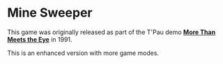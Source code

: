 # Mine Sweeper

This game was originally released as part of the T'Pau demo [**More Than Meets the Eye**](https://csdb.dk/release/?id=51660) in 1991.

This is an enhanced version with more game modes.